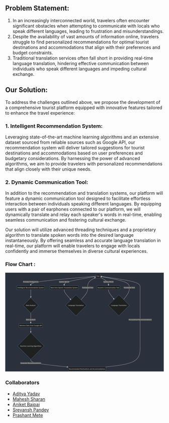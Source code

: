 ## Problem Statement:
1. In an increasingly interconnected world, travelers often encounter significant obstacles when attempting to communicate with locals who speak different languages, leading to frustration and misunderstandings.
2. Despite the availability of vast amounts of information online, travelers struggle to find personalized recommendations for optimal tourist destinations and accommodations that align with their preferences and budget constraints.
3. Traditional translation services often fall short in providing real-time language translation, hindering effective communication between individuals who speak different languages and impeding cultural exchange.

## Our Solution:
To address the challenges outlined above, we propose the development of a comprehensive tourist platform equipped with innovative features tailored to enhance the travel experience:

### 1. Intelligent Recommendation System:
Leveraging state-of-the-art machine learning algorithms and an extensive dataset sourced from reliable sources such as Google API, our recommendation system will deliver tailored suggestions for tourist destinations and accommodations based on user preferences and budgetary considerations. By harnessing the power of advanced algorithms, we aim to provide travelers with personalized recommendations that align closely with their unique needs.

### 2. Dynamic Communication Tool:
In addition to the recommendation and translation systems, our platform will feature a dynamic communication tool designed to facilitate effortless interaction between individuals speaking different languages. By equipping users with a pair of earphones connected to our platform, we will dynamically translate and relay each speaker's words in real-time, enabling seamless communication and fostering cultural exchange.

Our solution will utilize advanced threading techniques and a proprietary algorithm to translate spoken words into the desired language instantaneously. By offering seamless and accurate language translation in real-time, our platform will enable travelers to engage with locals confidently and immerse themselves in diverse cultural experiences.


### Flow Chart :

![Flow Chart](https://github.com/adizZone/code-a-thon/blob/main/flowchart.png)

### Collaborators
- [Aditya Yadav](https://github.com/adizZone)
- [Mahesh Sharan](https://github.com/MaheshSharan)
- [Aniket Bajpai](https://github.com/Aniketb26)
- [Sreyansh Pandey](https://github.com/Sreyansh-Pandey)
- [Prashant Mete](https://github.com/parshu0711)




